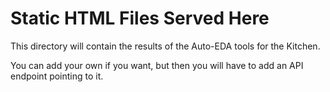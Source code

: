# Static HTML Files Served Here
This directory will contain the results of the Auto-EDA
  tools for the Kitchen.

You can add your own if you want, but then you will have to add an API endpoint
 pointing to it.
